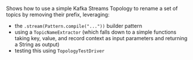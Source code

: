 Shows how to use a simple Kafka Streams Topology to rename a set of topics by removing their prefix, leveraging:
* the `.stream(Pattern.compile("..."))` builder pattern
* using a `TopicNameExtractor` (which falls down to a simple functions taking key, value, and record context as input parameters and returning a String as output)
* testing this using `TopologyTestDriver`

